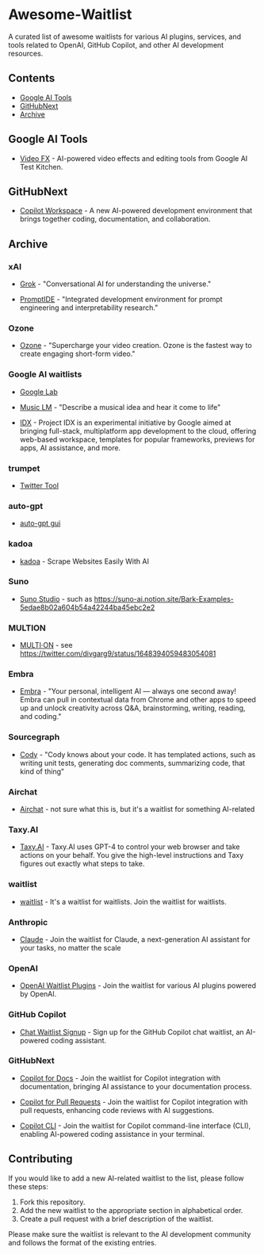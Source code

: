 # Awesome-Waitlist

A curated list of awesome waitlists for various AI plugins, services, and tools related to OpenAI, GitHub Copilot, and other AI development resources.

## Contents

- [Google AI Tools](#google-ai-tools)
- [GitHubNext](#githubnext)
- [Archive](#archive)

## Google AI Tools

- [Video FX](https://aitestkitchen.withgoogle.com/tools/video-fx) - AI-powered video effects and editing tools from Google AI Test Kitchen.

## GitHubNext

- [Copilot Workspace](https://githubnext.com/projects/copilot-workspace/) - A new AI-powered development environment that brings together coding, documentation, and collaboration.

## Archive

### xAI

- [Grok](https://grok.x.ai/) - "Conversational AI for understanding the universe."

- [PromptIDE](https://ide.x.ai/) - "Integrated development environment for prompt engineering and interpretability research."

### Ozone

- [Ozone](https://www.ozone.pro/) - "Supercharge your video creation. Ozone is the fastest way to create engaging short-form video."

### Google AI waitlists

- [Google Lab](https://labs.google/)

- [Music LM](https://aitestkitchen.withgoogle.com/experiments/music-lm) - "Describe a musical idea and hear it come to life"

- [IDX](https://idx.dev) - Project IDX is an experimental initiative by Google aimed at bringing full-stack, multiplatform app development to the cloud, offering web-based workspace, templates for popular frameworks, previews for apps, AI assistance, and more.

### trumpet

- [Twitter Tool](https://www.trumpet.house/)

### auto-gpt

- [auto-gpt gui](https://news.agpt.co/)

### kadoa

- [kadoa](https://www.kadoa.com/signup/self-serve) - Scrape Websites Easily With AI

### Suno

- [Suno Studio](https://3os84zs17th.typeform.com/suno-studio) - such as https://suno-ai.notion.site/Bark-Examples-5edae8b02a604b54a42244ba45ebc2e2

### MULTION

- [MULTI·ON](https://b482b2hr95m.typeform.com/to/M5AJZ0i2) - see https://twitter.com/divgarg9/status/1648394059483054081

### Embra

- [Embra](https://embra.app/) - "Your personal, intelligent AI — always one second away! Embra can pull in contextual data from Chrome and other apps to speed up and unlock creativity across Q&A, brainstorming, writing, reading, and coding."

### Sourcegraph

- [Cody](https://sourcegraph.typeform.com/cody-signup) - "Cody knows about your code. It has templated actions, such as writing unit tests, generating doc comments, summarizing code, that kind of thing"

### Airchat

- [Airchat](https://www.getairchat.com/) - not sure what this is, but it's a waitlist for something AI-related

### Taxy.AI

- [Taxy.AI](https://docs.google.com/forms/d/e/1FAIpQLScAFKI1fZ1cXhBmSp2HM93Jvuc8Jvrxh5iSbkKhtwKN-OHoTQ/viewform) - Taxy.AI uses GPT-4 to control your web browser and take actions on your behalf. You give the high-level instructions and Taxy figures out exactly what steps to take.

### waitlist

- [waitlist](https://waitlist.wtf) - It's a waitlist for waitlists. Join the waitlist for waitlists.

### Anthropic

- [Claude](https://www.anthropic.com/earlyaccess) - Join the waitlist for Claude, a next-generation AI assistant for your tasks, no matter the scale

### OpenAI

- [OpenAI Waitlist Plugins](https://openai.com/waitlist/plugins) - Join the waitlist for various AI plugins powered by OpenAI.

### GitHub Copilot

- [Chat Waitlist Signup](https://github.com/github-copilot/chat_waitlist_signup/join) - Sign up for the GitHub Copilot chat waitlist, an AI-powered coding assistant.

### GitHubNext

- [Copilot for Docs](https://githubnext.com/projects/copilot-for-docs) - Join the waitlist for Copilot integration with documentation, bringing AI assistance to your documentation process.

- [Copilot for Pull Requests](https://githubnext.com/projects/copilot-for-pull-requests) - Join the waitlist for Copilot integration with pull requests, enhancing code reviews with AI suggestions.

- [Copilot CLI](https://githubnext.com/projects/copilot-cli) - Join the waitlist for Copilot command-line interface (CLI), enabling AI-powered coding assistance in your terminal.

## Contributing

If you would like to add a new AI-related waitlist to the list, please follow these steps:

1. Fork this repository.
2. Add the new waitlist to the appropriate section in alphabetical order.
3. Create a pull request with a brief description of the waitlist.

Please make sure the waitlist is relevant to the AI development community and follows the format of the existing entries.
